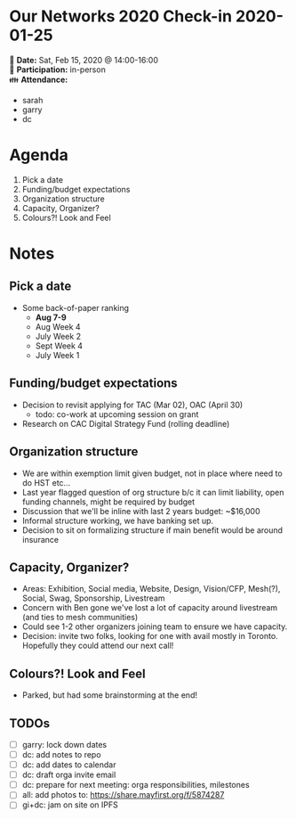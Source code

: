 # Our Networks 2020 Check-in 2020-01-25

:date: **Date:** Sat, Feb 15, 2020 @ 14:00-16:00  
:raising_hand: **Participation:** in-person  
:family: **Attendance:**  
- sarah
- garry
- dc

# Agenda

1. Pick a date 
1. Funding/budget expectations
1. Organization structure
1. Capacity, Organizer?
1. Colours?! Look and Feel

# Notes

## Pick a date 

- Some back-of-paper ranking
  - **Aug 7-9**
  - Aug Week 4
  - July Week 2
  - Sept Week 4
  - July Week 1

## Funding/budget expectations

- Decision to revisit applying for TAC (Mar 02), OAC (April 30)
  - todo: co-work at upcoming session on grant
- Research on CAC Digital Strategy Fund (rolling deadline)

## Organization structure

- We are within exemption limit given budget, not in place where need to do HST etc...
- Last year flagged question of org structure b/c it can limit liability, open funding channels, might be required by budget 
- Discussion that we'll be inline with last 2 years budget: ~$16,000 
- Informal structure working, we have banking set up. 
- Decision to sit on formalizing structure if main benefit would be around insurance 

## Capacity, Organizer?

- Areas: Exhibition, Social media, Website, Design, Vision/CFP, Mesh(?), Social, Swag, Sponsorship, Livestream
- Concern with Ben gone we've lost a lot of capacity around livestream (and ties to mesh communities)
- Could see 1-2 other organizers joining team to ensure we have capacity.
- Decision: invite two folks, looking for one with avail mostly in Toronto. Hopefully they could attend our next call!

## Colours?! Look and Feel

- Parked, but had some brainstorming at the end!


## TODOs

- [ ] garry: lock down dates
- [ ] dc: add notes to repo 
- [ ] dc: add dates to calendar 
- [ ] dc: draft orga invite email 
- [ ] dc: prepare for next meeting: orga responsibilities, milestones
- [ ] all: add photos to: https://share.mayfirst.org/f/5874287
- [ ] gi+dc: jam on site on IPFS    
